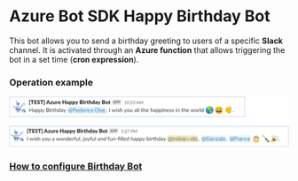 # Azure Bot SDK Happy Birthday Bot


This bot allows you to send a birthday greeting to users of a specific **Slack** channel. It is activated through an **Azure function** that allows triggering the bot in a set time (**cron expression**).

### Operation example
![](../docs/images/message_happy_birthday.png)

### [How to configure Birthday Bot](docs/README.md) 